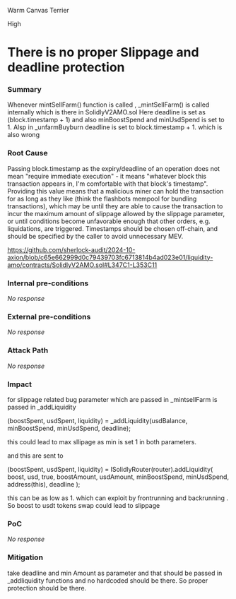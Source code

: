Warm Canvas Terrier

High

# There is no proper Slippage and deadline protection

### Summary

Whenever mintSellFarm() function is called , _mintSellFarm() is called internally which is there in SolidlyV2AMO.sol 
Here deadline is set as (block.timestamp + 1) and also minBoostSpend and minUsdSpend is set to 1. Alsp in _unfarmBuyburn deadline is set to block.timestamp + 1. which is also wrong



### Root Cause

Passing block.timestamp as the expiry/deadline of an operation does not mean "require immediate execution" - it means "whatever block this transaction appears in, I'm comfortable with that block's timestamp". Providing this value means that a malicious miner can hold the transaction for as long as they like (think the flashbots mempool for bundling transactions), which may be until they are able to cause the transaction to incur the maximum amount of slippage allowed by the slippage parameter, or until conditions become unfavorable enough that other orders, e.g. liquidations, are triggered. Timestamps should be chosen off-chain, and should be specified by the caller to avoid unnecessary MEV.


https://github.com/sherlock-audit/2024-10-axion/blob/c65e662999d0c79439703fc6713814b4ad023e01/liquidity-amo/contracts/SolidlyV2AMO.sol#L347C1-L353C11



### Internal pre-conditions

_No response_

### External pre-conditions

_No response_

### Attack Path

_No response_

### Impact


for slippage related bug parameter which are passed in _mintsellFarm is passed in _addLiquidity

  (boostSpent, usdSpent, liquidity) = _addLiquidity(usdBalance, minBoostSpend, minUsdSpend, deadline);
  
 this could lead to max sllipage as min is set 1 in both parameters.
 
 and this are sent to 
 
 (boostSpent, usdSpent, liquidity) = ISolidlyRouter(router).addLiquidity(
            boost,
            usd,
            true,
            boostAmount,
            usdAmount,
            minBoostSpend,
            minUsdSpend,
            address(this),
            deadline
        );
        
this can be as low as 1. which can exploit by frontrunning and backrunning .
So boost to usdt tokens swap could lead to slippage

### PoC

_No response_

### Mitigation

take deadline and min Amount as parameter and that should be passed in _addliquidity functions and no hardcoded should be there. So proper protection should be there.